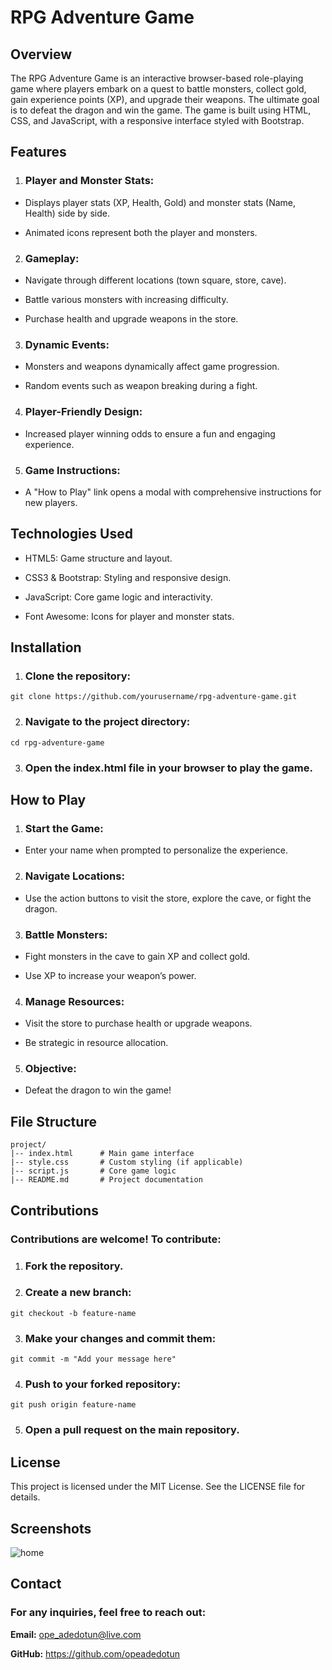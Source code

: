 # RPG Adventure Game

## Overview

The RPG Adventure Game is an interactive browser-based role-playing game where players embark on a quest to battle monsters, collect gold, gain experience points (XP), and upgrade their weapons. The ultimate goal is to defeat the dragon and win the game. The game is built using HTML, CSS, and JavaScript, with a responsive interface styled with Bootstrap.

## Features

1. ### Player and Monster Stats:

* Displays player stats (XP, Health, Gold) and monster stats (Name, Health) side by side.

* Animated icons represent both the player and monsters.

2. ### Gameplay:

* Navigate through different locations (town square, store, cave).

* Battle various monsters with increasing difficulty.

* Purchase health and upgrade weapons in the store.

3. ### Dynamic Events:

* Monsters and weapons dynamically affect game progression.

* Random events such as weapon breaking during a fight.

4. ### Player-Friendly Design:

* Increased player winning odds to ensure a fun and engaging experience.

5. ### Game Instructions:

* A "How to Play" link opens a modal with comprehensive instructions for new players.

## Technologies Used

* HTML5: Game structure and layout.

* CSS3 & Bootstrap: Styling and responsive design.

* JavaScript: Core game logic and interactivity.

* Font Awesome: Icons for player and monster stats.

## Installation

1. ### Clone the repository:

```git clone https://github.com/yourusername/rpg-adventure-game.git```

2. ### Navigate to the project directory:

```cd rpg-adventure-game```

3. ### Open the index.html file in your browser to play the game.

## How to Play

1. ### Start the Game:

* Enter your name when prompted to personalize the experience.

2. ### Navigate Locations:

* Use the action buttons to visit the store, explore the cave, or fight the dragon.

3. ### Battle Monsters:

* Fight monsters in the cave to gain XP and collect gold.

* Use XP to increase your weapon’s power.

4. ### Manage Resources:

* Visit the store to purchase health or upgrade weapons.

* Be strategic in resource allocation.

5. ### Objective:

* Defeat the dragon to win the game!

## File Structure
```
project/
|-- index.html      # Main game interface
|-- style.css       # Custom styling (if applicable)
|-- script.js       # Core game logic
|-- README.md       # Project documentation
```
## Contributions

### Contributions are welcome! To contribute:

1. ### Fork the repository.

2. ### Create a new branch:

```git checkout -b feature-name```

3. ### Make your changes and commit them:

```git commit -m "Add your message here"```

4. ### Push to your forked repository:

```git push origin feature-name```

5. ### Open a pull request on the main repository.

## License

This project is licensed under the MIT License. See the LICENSE file for details.

## Screenshots

![home](https://github.com/user-attachments/assets/7c22caad-3a23-4656-b3f0-bcca86f43bd7)

## Contact

### For any inquiries, feel free to reach out:

**Email:** ope_adedotun@live.com

**GitHub:** https://github.com/opeadedotun
